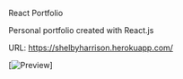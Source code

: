 React Portfolio

Personal portfolio created with React.js

URL: https://shelbyharrison.herokuapp.com/

[![Preview](https://raw.githubusercontent.com/Shelby568/Shelby568/master/images/preview.png)]